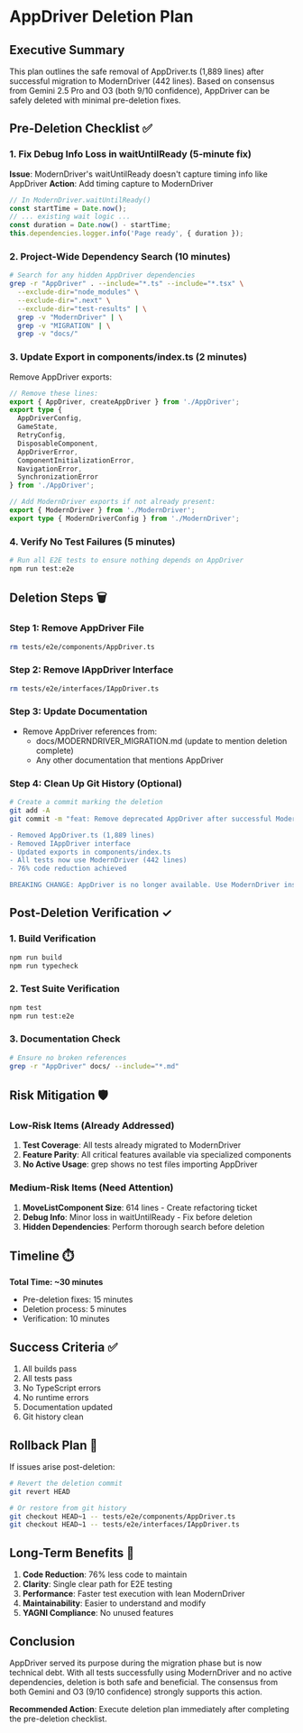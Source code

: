 # AppDriver Deletion Plan

## Executive Summary
This plan outlines the safe removal of AppDriver.ts (1,889 lines) after successful migration to ModernDriver (442 lines). Based on consensus from Gemini 2.5 Pro and O3 (both 9/10 confidence), AppDriver can be safely deleted with minimal pre-deletion fixes.

## Pre-Deletion Checklist ✅

### 1. Fix Debug Info Loss in waitUntilReady (5-minute fix)
**Issue**: ModernDriver's waitUntilReady doesn't capture timing info like AppDriver
**Action**: Add timing capture to ModernDriver
```typescript
// In ModernDriver.waitUntilReady()
const startTime = Date.now();
// ... existing wait logic ...
const duration = Date.now() - startTime;
this.dependencies.logger.info('Page ready', { duration });
```

### 2. Project-Wide Dependency Search (10 minutes)
```bash
# Search for any hidden AppDriver dependencies
grep -r "AppDriver" . --include="*.ts" --include="*.tsx" \
  --exclude-dir="node_modules" \
  --exclude-dir=".next" \
  --exclude-dir="test-results" | \
  grep -v "ModernDriver" | \
  grep -v "MIGRATION" | \
  grep -v "docs/"
```

### 3. Update Export in components/index.ts (2 minutes)
Remove AppDriver exports:
```typescript
// Remove these lines:
export { AppDriver, createAppDriver } from './AppDriver';
export type { 
  AppDriverConfig, 
  GameState, 
  RetryConfig,
  DisposableComponent,
  AppDriverError,
  ComponentInitializationError,
  NavigationError,
  SynchronizationError
} from './AppDriver';

// Add ModernDriver exports if not already present:
export { ModernDriver } from './ModernDriver';
export type { ModernDriverConfig } from './ModernDriver';
```

### 4. Verify No Test Failures (5 minutes)
```bash
# Run all E2E tests to ensure nothing depends on AppDriver
npm run test:e2e
```

## Deletion Steps 🗑️

### Step 1: Remove AppDriver File
```bash
rm tests/e2e/components/AppDriver.ts
```

### Step 2: Remove IAppDriver Interface
```bash
rm tests/e2e/interfaces/IAppDriver.ts
```

### Step 3: Update Documentation
- Remove AppDriver references from:
  - docs/MODERNDRIVER_MIGRATION.md (update to mention deletion complete)
  - Any other documentation that mentions AppDriver

### Step 4: Clean Up Git History (Optional)
```bash
# Create a commit marking the deletion
git add -A
git commit -m "feat: Remove deprecated AppDriver after successful ModernDriver migration

- Removed AppDriver.ts (1,889 lines)
- Removed IAppDriver interface
- Updated exports in components/index.ts
- All tests now use ModernDriver (442 lines)
- 76% code reduction achieved

BREAKING CHANGE: AppDriver is no longer available. Use ModernDriver instead."
```

## Post-Deletion Verification ✓

### 1. Build Verification
```bash
npm run build
npm run typecheck
```

### 2. Test Suite Verification
```bash
npm test
npm run test:e2e
```

### 3. Documentation Check
```bash
# Ensure no broken references
grep -r "AppDriver" docs/ --include="*.md"
```

## Risk Mitigation 🛡️

### Low-Risk Items (Already Addressed)
1. **Test Coverage**: All tests already migrated to ModernDriver
2. **Feature Parity**: All critical features available via specialized components
3. **No Active Usage**: grep shows no test files importing AppDriver

### Medium-Risk Items (Need Attention)
1. **MoveListComponent Size**: 614 lines - Create refactoring ticket
2. **Debug Info**: Minor loss in waitUntilReady - Fix before deletion
3. **Hidden Dependencies**: Perform thorough search before deletion

## Timeline ⏱️

**Total Time: ~30 minutes**
- Pre-deletion fixes: 15 minutes
- Deletion process: 5 minutes  
- Verification: 10 minutes

## Success Criteria ✅

1. All builds pass
2. All tests pass
3. No TypeScript errors
4. No runtime errors
5. Documentation updated
6. Git history clean

## Rollback Plan 🔄

If issues arise post-deletion:
```bash
# Revert the deletion commit
git revert HEAD

# Or restore from git history
git checkout HEAD~1 -- tests/e2e/components/AppDriver.ts
git checkout HEAD~1 -- tests/e2e/interfaces/IAppDriver.ts
```

## Long-Term Benefits 🎯

1. **Code Reduction**: 76% less code to maintain
2. **Clarity**: Single clear path for E2E testing
3. **Performance**: Faster test execution with lean ModernDriver
4. **Maintainability**: Easier to understand and modify
5. **YAGNI Compliance**: No unused features

## Conclusion

AppDriver served its purpose during the migration phase but is now technical debt. With all tests successfully using ModernDriver and no active dependencies, deletion is both safe and beneficial. The consensus from both Gemini and O3 (9/10 confidence) strongly supports this action.

**Recommended Action**: Execute deletion plan immediately after completing the pre-deletion checklist.